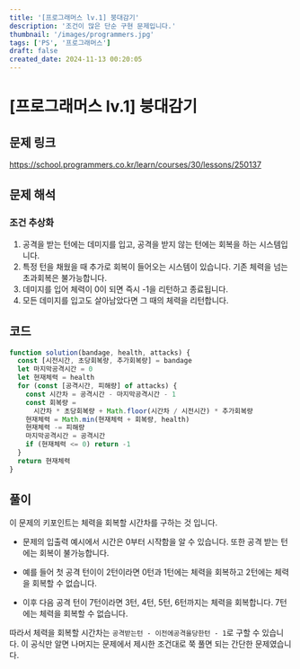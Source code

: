 ```yaml
---
title: '[프로그래머스 lv.1] 붕대감기'
description: '조건이 많은 단순 구현 문제입니다.'
thumbnail: '/images/programmers.jpg'
tags: ['PS', '프로그래머스']
draft: false
created_date: 2024-11-13 00:20:05
---
```


# [프로그래머스 lv.1] 붕대감기

## 문제 링크

https://school.programmers.co.kr/learn/courses/30/lessons/250137

## 문제 해석

### 조건 추상화

1. 공격을 받는 턴에는 데미지를 입고, 공격을 받지 않는 턴에는 회복을 하는 시스템입니다.
2. 특정 턴을 채웠을 때 추가로 회복이 들어오는 시스템이 있습니다. 기존 체력을 넘는 초과회복은 불가능합니다.
3. 데미지를 입어 체력이 0이 되면 즉시 -1을 리턴하고 종료됩니다.
4. 모든 데미지를 입고도 살아남았다면 그 때의 체력을 리턴합니다.

## 코드

```js
function solution(bandage, health, attacks) {
  const [시전시간, 초당회복량, 추가회복량] = bandage
  let 마지막공격시간 = 0
  let 현재체력 = health
  for (const [공격시간, 피해량] of attacks) {
    const 시간차 = 공격시간 - 마지막공격시간 - 1
    const 회복량 =
      시간차 * 초당회복량 + Math.floor(시간차 / 시전시간) * 추가회복량
    현재체력 = Math.min(현재체력 + 회복량, health)
    현재체력 -= 피해량
    마지막공격시간 = 공격시간
    if (현재체력 <= 0) return -1
  }
  return 현재체력
}
```

## 풀이

이 문제의 키포인트는 체력을 회복할 시간차를 구하는 것 입니다.

- 문제의 입출력 예시에서 시간은 0부터 시작함을 알 수 있습니다. 또한 공격 받는 턴에는 회복이 불가능합니다.

- 예를 들어 첫 공격 턴이이 2턴이라면 0턴과 1턴에는 체력을 회복하고 2턴에는 체력을 회복할 수 없습니다.

- 이후 다음 공격 턴이 7턴이라면 3턴, 4턴, 5턴, 6턴까지는 체력을 회복합니다. 7턴에는 체력을 회복할 수 없습니다.

따라서 체력을 회복할 시간차는 `공격받는턴 - 이전에공격을당한턴 - 1`로 구할 수 있습니다. 이 공식만 알면 나머지는 문제에서 제시한 조건대로 쭉 풀면 되는 간단한 문제였습니다.
